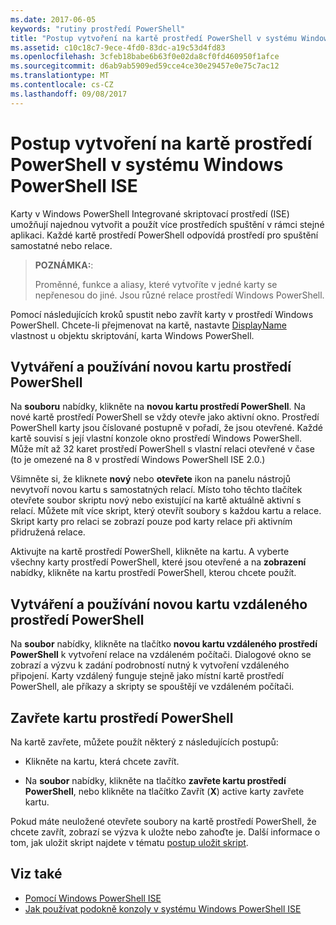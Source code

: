 ```yaml
---
ms.date: 2017-06-05
keywords: "rutiny prostředí PowerShell"
title: "Postup vytvoření na kartě prostředí PowerShell v systému Windows PowerShell ISE"
ms.assetid: c10c18c7-9ece-4fd0-83dc-a19c53d4fd83
ms.openlocfilehash: 3cfeb18babe6b63f0e02da8cf0fd460950f1afce
ms.sourcegitcommit: d6ab9ab5909ed59cce4ce30e29457e0e75c7ac12
ms.translationtype: MT
ms.contentlocale: cs-CZ
ms.lasthandoff: 09/08/2017
---
```

# <a name="how-to-create-a-powershell-tab-in-windows-powershell-ise"></a>Postup vytvoření na kartě prostředí PowerShell v systému Windows PowerShell ISE
Karty v Windows PowerShell Integrované skriptovací prostředí (ISE) umožňují najednou vytvořit a použít více prostředích spuštění v rámci stejné aplikaci.
Každé kartě prostředí PowerShell odpovídá prostředí pro spuštění samostatné nebo relace.

> **POZNÁMKA:**:
>
> Proměnné, funkce a aliasy, které vytvoříte v jedné karty se nepřenesou do jiné. Jsou různé relace prostředí Windows PowerShell.

Pomocí následujících kroků spustit nebo zavřít karty v prostředí Windows PowerShell.
Chcete-li přejmenovat na kartě, nastavte [DisplayName](The-PowerShellTab-Object.md#displayname) vlastnost u objektu skriptování, karta Windows PowerShell.

## <a name="to-create-and-use-a-new-powershell-tab"></a>Vytváření a používání novou kartu prostředí PowerShell

Na **souboru** nabídky, klikněte na **novou kartu prostředí PowerShell**. Na nové kartě prostředí PowerShell se vždy otevře jako aktivní okno.
Prostředí PowerShell karty jsou číslované postupně v pořadí, že jsou otevřené.
Každé kartě souvisí s její vlastní konzole okno prostředí Windows PowerShell.
Může mít až 32 karet prostředí PowerShell s vlastní relaci otevřené v čase (to je omezené na 8 v prostředí Windows PowerShell ISE 2.0.)

Všimněte si, že kliknete **nový** nebo **otevřete** ikon na panelu nástrojů nevytvoří novou kartu s samostatných relací.
Místo toho těchto tlačítek otevřete soubor skriptu nový nebo existující na kartě aktuálně aktivní s relací.
Můžete mít více skript, který otevřít soubory s každou kartu a relace.
Skript karty pro relaci se zobrazí pouze pod karty relace při aktivním přidružená relace.

Aktivujte na kartě prostředí PowerShell, klikněte na kartu. A vyberte všechny karty prostředí PowerShell, které jsou otevřené a na **zobrazení** nabídky, klikněte na kartu prostředí PowerShell, kterou chcete použít.

## <a name="to-create-and-use-a-new-remote-powershell-tab"></a>Vytváření a používání novou kartu vzdáleného prostředí PowerShell

Na **soubor** nabídky, klikněte na tlačítko **novou kartu vzdáleného prostředí PowerShell** k vytvoření relace na vzdáleném počítači.
Dialogové okno se zobrazí a výzvu k zadání podrobností nutný k vytvoření vzdáleného připojení.
Karty vzdálený funguje stejně jako místní kartě prostředí PowerShell, ale příkazy a skripty se spouštějí ve vzdáleném počítači.

## <a name="to-close-a-powershell-tab"></a>Zavřete kartu prostředí PowerShell

Na kartě zavřete, můžete použít některý z následujících postupů:

- Klikněte na kartu, která chcete zavřít.

- Na **soubor** nabídky, klikněte na tlačítko **zavřete kartu prostředí PowerShell**, nebo klikněte na tlačítko Zavřít (**X**) active karty zavřete kartu.

Pokud máte neuložené otevřete soubory na kartě prostředí PowerShell, že chcete zavřít, zobrazí se výzva k uložte nebo zahoďte je.
Další informace o tom, jak uložit skript najdete v tématu [postup uložit skript](How-to-Write-and-Run-Scripts-in-the-Windows-PowerShell-ISE.md#how-to-save-a-script).

## <a name="see-also"></a>Viz také

- [Pomocí Windows PowerShell ISE](Using-the-Windows-PowerShell-ISE.md)
- [Jak používat podokně konzoly v systému Windows PowerShell ISE](How-to-Use-the-Console-Pane-in-the-Windows-PowerShell-ISE.md)

